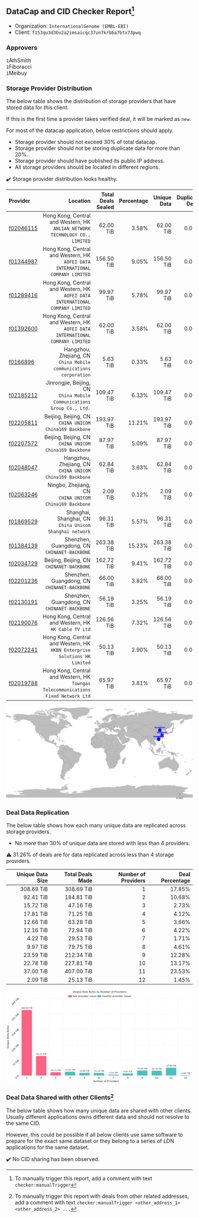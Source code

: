 ## DataCap and CID Checker Report[^1]
 - Organization: `InternationalGenome (EMBL-EBI)`
 - Client: `f153qu3d3bv2a2imsaicqc37un7krbba7btx73pwq`
### Approvers
`1`AthSmith<br/>`1`Fiboracci<br/>`1`Meibuy

### Storage Provider Distribution
The below table shows the distribution of storage providers that have stored data for this client.

If this is the first time a provider takes verified deal, it will be marked as `new`.

For most of the datacap application, below restrictions should apply.
 - Storage provider should not exceed 30% of total datacap.
 - Storage provider should not be storing duplicate data for more than 20%.
 - Storage provider should have published its public IP address.
 - All storage providers should be located in different regions.

✔️ Storage provider distribution looks healthy.

| Provider                                              |                                                                              Location | Total Deals Sealed | Percentage | Unique Data | Duplicate Deals |
| :---------------------------------------------------- | ------------------------------------------------------------------------------------: | -----------------: | ---------: | ----------: | --------------: |
| [f02046115](https://filfox.info/en/address/f02046115) |       Hong Kong, Central and Western, HK<br/>`ANLIAN NETWORK TECHNOLOGY CO., LIMITED` |          62.00 TiB |      3.58% |   62.00 TiB |           0.00% |
| [f01344987](https://filfox.info/en/address/f01344987) |     Hong Kong, Central and Western, HK<br/>`AOFEI DATA INTERNATIONAL COMPANY LIMITED` |         156.50 TiB |      9.05% |  156.50 TiB |           0.00% |
| [f01289416](https://filfox.info/en/address/f01289416) |     Hong Kong, Central and Western, HK<br/>`AOFEI DATA INTERNATIONAL COMPANY LIMITED` |          99.97 TiB |      5.78% |   99.97 TiB |           0.00% |
| [f01392600](https://filfox.info/en/address/f01392600) |     Hong Kong, Central and Western, HK<br/>`AOFEI DATA INTERNATIONAL COMPANY LIMITED` |          62.00 TiB |      3.58% |   62.00 TiB |           0.00% |
| [f0166896](https://filfox.info/en/address/f0166896)   |                  Hangzhou, Zhejiang, CN<br/>`China Mobile communications corporation` |           5.63 TiB |      0.33% |    5.63 TiB |           0.00% |
| [f02185212](https://filfox.info/en/address/f02185212) |             Jinrongjie, Beijing, CN<br/>`China Mobile Communications Group Co., Ltd.` |         109.47 TiB |      6.33% |  109.47 TiB |           0.00% |
| [f02205811](https://filfox.info/en/address/f02205811) |                             Beijing, Beijing, CN<br/>`CHINA UNICOM China169 Backbone` |         193.97 TiB |     11.21% |  193.97 TiB |           0.00% |
| [f02207572](https://filfox.info/en/address/f02207572) |                             Beijing, Beijing, CN<br/>`CHINA UNICOM China169 Backbone` |          87.97 TiB |      5.09% |   87.97 TiB |           0.00% |
| [f02048047](https://filfox.info/en/address/f02048047) |                           Hangzhou, Zhejiang, CN<br/>`CHINA UNICOM China169 Backbone` |          62.84 TiB |      3.63% |   62.84 TiB |           0.00% |
| [f02063246](https://filfox.info/en/address/f02063246) |                             Ningbo, Zhejiang, CN<br/>`CHINA UNICOM China169 Backbone` |           2.09 TiB |      0.12% |    2.09 TiB |           0.00% |
| [f01869529](https://filfox.info/en/address/f01869529) |                            Shanghai, Shanghai, CN<br/>`China Unicom Shanghai network` |          96.31 TiB |      5.57% |   96.31 TiB |           0.00% |
| [f01384139](https://filfox.info/en/address/f01384139) |                                       Shenzhen, Guangdong, CN<br/>`CHINANET-BACKBONE` |         263.38 TiB |     15.23% |  263.38 TiB |           0.00% |
| [f02034729](https://filfox.info/en/address/f02034729) |                                          Beijing, Beijing, CN<br/>`CHINANET-BACKBONE` |         162.72 TiB |      9.41% |  162.72 TiB |           0.00% |
| [f02201236](https://filfox.info/en/address/f02201236) |                                       Shenzhen, Guangdong, CN<br/>`CHINANET-BACKBONE` |          66.00 TiB |      3.82% |   66.00 TiB |           0.00% |
| [f02130191](https://filfox.info/en/address/f02130191) |                                       Shenzhen, Guangdong, CN<br/>`CHINANET-BACKBONE` |          56.19 TiB |      3.25% |   56.19 TiB |           0.00% |
| [f02190076](https://filfox.info/en/address/f02190076) |                              Hong Kong, Central and Western, HK<br/>`HK Cable TV Ltd` |         126.56 TiB |      7.32% |  126.56 TiB |           0.00% |
| [f02072241](https://filfox.info/en/address/f02072241) |         Hong Kong, Central and Western, HK<br/>`HKBN Enterprise Solutions HK Limited` |          50.13 TiB |      2.90% |   50.13 TiB |           0.00% |
| [f02019788](https://filfox.info/en/address/f02019788) | Hong Kong, Central and Western, HK<br/>`Towngas Telecommunications Fixed Network Ltd` |          65.97 TiB |      3.81% |   65.97 TiB |           0.00% |

<img src="https://raw.githubusercontent.com/data-preservation-programs/filplus-checker-assets/main/filecoin-project/filecoin-plus-large-datasets/issues/1610/1689757243382.png"/>

### Deal Data Replication
The below table shows how each many unique data are replicated across storage providers.

- No more than 30% of unique data are stored with less than 4 providers.

⚠️ 31.26% of deals are for data replicated across less than 4 storage providers.

| Unique Data Size | Total Deals Made | Number of Providers | Deal Percentage |
| ---------------: | ---------------: | ------------------: | --------------: |
|       308.69 TiB |       308.69 TiB |                   1 |          17.85% |
|        92.41 TiB |       184.81 TiB |                   2 |          10.68% |
|        15.72 TiB |        47.16 TiB |                   3 |           2.73% |
|        17.81 TiB |        71.25 TiB |                   4 |           4.12% |
|        12.66 TiB |        63.28 TiB |                   5 |           3.66% |
|        12.16 TiB |        72.94 TiB |                   6 |           4.22% |
|         4.22 TiB |        29.53 TiB |                   7 |           1.71% |
|         9.97 TiB |        79.75 TiB |                   8 |           4.61% |
|        23.59 TiB |       212.34 TiB |                   9 |          12.28% |
|        22.78 TiB |       227.81 TiB |                  10 |          13.17% |
|        37.00 TiB |       407.00 TiB |                  11 |          23.53% |
|         2.09 TiB |        25.13 TiB |                  12 |           1.45% |

<img src="https://raw.githubusercontent.com/data-preservation-programs/filplus-checker-assets/main/filecoin-project/filecoin-plus-large-datasets/issues/1610/1689757244148.png"/>

### Deal Data Shared with other Clients[^3]
The below table shows how many unique data are shared with other clients.
Usually different applications owns different data and should not resolve to the same CID.

However, this could be possible if all below clients use same software to prepare for the exact same dataset or they belong to a series of LDN applications for the same dataset.

✔️ No CID sharing has been observed.

[^1]: To manually trigger this report, add a comment with text `checker:manualTrigger`

[^2]: Deals from those addresses are combined into this report as they are specified with `checker:manualTrigger`

[^3]: To manually trigger this report with deals from other related addresses, add a comment with text `checker:manualTrigger <other_address_1> <other_address_2> ...`
